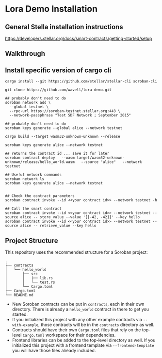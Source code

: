
# Lora Demo Installation
## General Stella installation instructions
https://developers.stellar.org/docs/smart-contracts/getting-started/setup

## Walkthrough
## Install specific version of cargo cli
```
cargo install --git https://github.com/stellar/stellar-cli soroban-cli
```

```
git clone https://github.com/wavell/lora-demo.git

## probably don't need to do
soroban network add \
  --global testnet \
  --rpc-url https://soroban-testnet.stellar.org:443 \
  --network-passphrase "Test SDF Network ; September 2015"

## probably don't need to do	
soroban keys generate --global alice --network testnet
	
cargo build --target wasm32-unknown-unknown --release

soroban keys generate alice --network testnet

## returns the contract id ... save it for later
soroban contract deploy   --wasm target/wasm32-unknown-unknown/release/hello_world.wasm   --source "alice"   --network testnet
                                      
## Useful network commands                   
soroban network ls                                
soroban keys generate alice --network testnet


## Check the contract parameters                                                                                                  
soroban contract invoke --id <<your contract id>> --network testnet -h

## Call the smart contract  
soroban contract invoke --id <<your contract id>> --network testnet --source alice -- store_value --value '[[-42, -42]]' --key hello
soroban contract invoke --id <<your contract id>> --network testnet --source alice -- retrieve_value --key hello
```

## Project Structure

This repository uses the recommended structure for a Soroban project:
```text
.
├── contracts
│   └── hello_world
│       ├── src
│       │   ├── lib.rs
│       │   └── test.rs
│       └── Cargo.toml
├── Cargo.toml
└── README.md
```

- New Soroban contracts can be put in `contracts`, each in their own directory. There is already a `hello_world` contract in there to get you started.
- If you initialized this project with any other example contracts via `--with-example`, those contracts will be in the `contracts` directory as well.
- Contracts should have their own `Cargo.toml` files that rely on the top-level `Cargo.toml` workspace for their dependencies.
- Frontend libraries can be added to the top-level directory as well. If you initialized this project with a frontend template via `--frontend-template` you will have those files already included.
